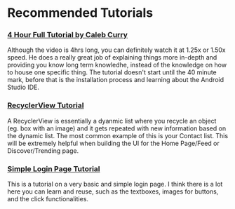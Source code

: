 # Recommended Tutorials

### [4 Hour Full Tutorial by Caleb Curry](https://www.youtube.com/watch?v=tZvjSl9dswg&ab_channel=CalebCurry)

Although the video is 4hrs long, you can definitely watch it at 1.25x or 1.50x speed. He does a really great job of explaining things more in-depth and providing you know long term knowledhe, instead of the knowledge on how to house one specific thing.
The tutorial doesn't start until the 40 minute mark, before that is the installation process and learning about the Android Studio IDE.

### [RecyclerView Tutorial](https://www.youtube.com/watch?v=Mc0XT58A1Z4&t=1348s&ab_channel=PracticalCoding)

A RecyclerView is essentially a dyanmic list where you recycle an object (eg. box with an image) and it gets repeated with new information based on the dynamic list. The most common example of this is your Contact list. This will be extremely helpful when building the UI for the Home Page/Feed or Discover/Trending page.

### [Simple Login Page Tutorial](https://www.youtube.com/watch?v=H2potb8pGDQ&ab_channel=EasyTuto)

This is a tutorial on a very basic and simple login page. I think there is a lot here you can learn and reuse, such as the textboxes, images for buttons, and the click functionalities.
